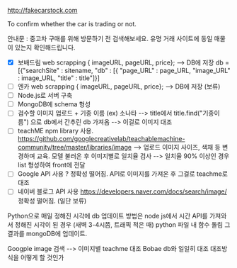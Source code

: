 http://fakecarstock.com

To confirm whether the car is trading or not.

안내문 : 중고차 구매를 위해 방문하기 전 검색해보세요. 유명 거래 사이트에 동일 매물이 있는지 확인해드립니다.

- [x] 보배드림 web scrapping { imageURL, pageURL, price}; --> DB에 저장
      db = [{"searchSite" : sitename, "db" : [{
      "page_URL" : page_URL, "image_URL" : image_URL, "title" : title"]}]
- [ ] 엔카 web scrapping { imageURL, pageURL, price}; --> DB에 저장 (보류)
- [ ] Node.js로 서버 구축
- [ ] MongoDB에 schema 형성
- [ ] 검수할 이미지 업로드 + 기종 이름 (ex) 소나타 --> title에서 title.find("기종이름") 으로 db에서 간추린 db 가져옴 --> 이걸로 이미지 대조
- [ ] teachME npm library 사용. https://github.com/googlecreativelab/teachablemachine-community/tree/master/libraries/image --> 업로드 이미지 사이즈, 색채 등 변경하며 교육. 모델 불러온 후 이미지별로 일치율 검사 --> 일치율 90% 이상인 경우 list 형성하여 front에 전달
- [ ] Google API 사용 ? 정확성 떨어짐. API로 이미지를 가져온 후 그걸로 teachme로 대조
- [ ] 네이버 블로그 API 사용 https://developers.naver.com/docs/search/image/ 정확성 떨어짐. (일단 보류)

Python으로 매일 정해진 시각에 db 업데이트
방법은 node js에서 시간 API를 가져와서 정해진 시각이 된 경우 (새벽 3-4시쯤, 트래픽 적은 때) python 파일 내 함수 돌림 그 결과를
mongoDB에 업데이트.


Googple image 검색 --> 이미지별 teachme 대조
Bobae db와 일일히 대조
대조방식을 어떻게 할 것인가

